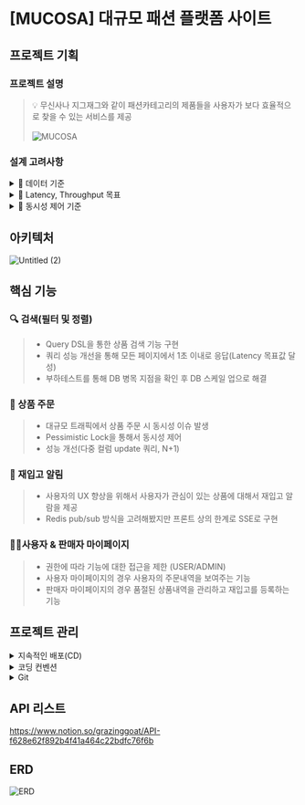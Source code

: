 # [MUCOSA] 대규모 패션 플랫폼 사이트
## 프로젝트 기획
### 프로젝트 설명
> 💡 무신사나 지그재그와 같이 패션카테고리의 제품들을 사용자가 보다 효율적으로 찾을 수 있는 서비스를 제공 
> <br/><br/>
> ![MUCOSA](https://user-images.githubusercontent.com/59110017/190330199-c923fd20-9d89-45db-bae2-1d357373a8f8.png)

### 설계 고려사항
<details>
<summary>📌 데이터 기준</summary>
<div markdown="1">
<br/>

 1. 상품 데이터 수 : 100만 개
 <br/>
 &nbsp; &nbsp; 여러 패션 플랫폼(ex. 무신사, 브랜디 등)의 의류 상품 수를 확인 후 최대 값으로 결정<br/>
 <br/>

   * 서울스토어 : 약 17만개
   * 브랜디 : 약 100만개
   * 무신사 : 약 20만개
   
   ![Untitled](https://user-images.githubusercontent.com/59110017/190332582-1d3764a9-918f-4975-b226-39f81c07dd21.png)<br/>
 <br/>
 2. 주문 데이터 수 : 약 1670만 개
 ![MUCOSA (1)](https://user-images.githubusercontent.com/59110017/190332840-e827a733-034d-4c1d-917b-d3408549e94e.png)


 
 
</div>
</details>

<details>
<summary>📌 Latency, Throughput 목표</summary>
<div markdown="1">
<br/>

 1. Latency 목표값 설정  
 
  ```
 📢 KISSmetrics는 고객의 47%가 2초 이내의 시간에 로딩이 되는 웹 페이지를 원하고 있으며, 40%는 로딩에 3초 이상 걸리는 페이지를 바로 떠난다고 설명했습니다.
  ```
  
   * 일반적인 경우 : 0.05~0.1초
   * 복잡한 트랜잭션이 필요한 경우 : 2초이내
  
 2. Throughput 목표값 설정
 
  ```
 📢 News1 자료(2021년 기준)에서 쇼핑 플랫폼별 MAU(Monthly Active User, 월간 순수 이용자) 추이는 평균 약 400만 명이다.
  ```
  
   * MAU : 400만(단위 : 명)
   * DAU : 13만(단위 : 명)
   * 안전계수 : 3
   * 1일 평균 접속 수에 대한 최대 피크 때 배율 : 2배<br/><br/>
   ![Untitled (1)](https://user-images.githubusercontent.com/59110017/190335545-856adc4a-17e7-4aaf-8322-dcf580414d5a.png)
   * 1명당 평균 접속 수 : 20회<br/>
   &nbsp; ⇒ 130,000(명) * 20(회) / 86,400(초) * 3(안전계수) * 2(1일 평균 접속 수에 대한 최대 피크 때 배율) = 약 180 rps

  	
</div>
</details>

<details>
<summary>📌 동시성 제어 기준</summary>
<br/>

 ```
 📢 MUSINSA는 직매입한 인기 제품들을 최대 60% 할인하는 ‘무신사 라이브' 행사에서 1초당 최대 동시 접속자 수가 6400명을 기록하였다고 하였으며 이는 약 30여 분 만에 품절이 되었다고 하였습니다.
 ```
 
 1. 1초당 최대 동시 접속자 수 : 6400명
 	
	* 인기 온라인 패션 스토어의 특가 할인 케이스를 참고
	
 2. 시간 당 처리량 : 가용성이 보장되는 범위의 최대치
 
 	* 앞선 Latency의 내용을 참고하여 고객은 가능한 빠른 응답을 원하고 있음
 
 
 
<div markdown="1">
</div>
</details> 

## 아키텍처
![Untitled (2)](https://user-images.githubusercontent.com/59110017/190337828-429460fa-fcd0-43d0-a0d9-88dd2d2ed83f.png)

## 핵심 기능

### 🔍 검색(필터 및 정렬)

> * Query DSL을 통한 상품 검색 기능 구현
> * 쿼리 성능 개선을 통해 모든 페이지에서 1초 이내로 응답(Latency 목표값 달성)
> * 부하테스트를 통해 DB 병목 지점을 확인 후 DB 스케일 업으로 해결

### 👠 상품 주문

> * 대규모 트래픽에서 상품 주문 시 동시성 이슈 발생
> * Pessimistic Lock을 통해서 동시성 제어
> * 성능 개선(다중 컬럼 update 쿼리, N+1)

### 🔔 재입고 알림

> * 사용자의 UX 향상을 위해서 사용자가 관심이 있는 상품에 대해서 재입고 알람을 제공
> * Redis pub/sub 방식을 고려해봤지만 프론트 상의 한계로  SSE로 구현

### 🧑🏻사용자 & 판매자 마이페이지

> * 권한에 따라 기능에 대한 접근을 제한 (USER/ADMIN)
> * 사용자 마이페이지의 경우 사용자의 주문내역을 보여주는 기능
> * 판매자 마이페이지의 경우 품절된 상품내역을 관리하고 재입고를 등록하는 기능

## 프로젝트 관리
<details>
<summary>지속적인 배포(CD)</summary>
<div markdown="1">

   * 지속적인 배포의 필요성
     * 기능이 추가될 때마다 배포해야하는 불편함이 있어 배포 자동화의 필요성 인식
   * 대안
   
     |Jenkins|Github Actions|
     |------|------|
     |무료|일정 사용량 이상 시 유료|
     |작업 또는 작업이 동기화되어 제품을 시장에 배포하는데 더 많은 시간이 소요|클라우드가 있으므로, 별도 설치 필요 없음|
     |계정 및 트리거를 기반으로하며 Github 이벤트를 준수하지 않는 빌드를 중심으로 함|모든 Github 이벤트에 대한 작업을 제공하고 다양한 언어와 프레임워크를 지원|
     |전 세계 많은 사람들이 이용해 문서가 다양|젠킨스에 비해 문서가 없음|
     |캐싱 메커니즘을 지원하기 위해 플러그인 사용 가능|캐싱이 필요한 경우 자체 캐싱 메커니즘을 작성해야함|
     
   * 선택
     * Jenkins가 Github Actions에 비해 별도의 서버 설치가 필요하는 등 인프라 세팅이 까다롭긴 하나 무료이고 다양한 기능들을 제공하기 때문에 선택했음
	
</div>
</details>
<details>
<summary>코딩 컨벤션</summary>
<div markdown="1">
<br/>

   * 코딩 컨벤션의 필요성
     * 정해진 규칙없이 협업을 하다보니 팀원 들의 코드를 이해하기 어려웠고 Git에서 Merge할 때 어려움이 있어서 코딩 컨벤션의 필요성 인식
   * 코딩 컨벤션 장점
     1. 정해진 규칙이 있기 때문에 명칭이나 구조를 빠르고 정확하게 정할 수 있다.
     2. 통일된 규약이 있기 때문에 모든 사람들이 코드를 이해하기 쉽고 편리하다.
     3. 유지보수 비용을 줄일 수 있다.
     
   👇🏻더 자세한 내용이 알고싶다면?👇🏻<br/>
    &nbsp; 🔧&nbsp; [코딩 컨벤션](https://www.notion.so/grazinggoat/Spring-Boot-ae0d493d298d486ab6921f5859e8caba)

</div>
</details>
<details>
<summary>Git</summary>
<div markdown="1">
<br/>

   * Git Commit 메시지 컨벤션의 필요성
     * commit된 코드가 어떤 내용을 작성 했는 지 파악하려면 commit을 확인해야 한다.
     * 프로젝트 진행 중에는 수 많은 코드가 commit되기 때문에 일일이 내용을 확인하기 힘들기 때문에 
메시지 컨벤션을 통해서 제목이나 description을 통해서 commit의 정보를 전달한다.
   * Git Commit 메시지 컨벤션 전략
   
   ```
   Feat : 새로운 기능에 대한 커밋
   Fix : 기능에 대한 버그 수정에 대한 커밋
   Build : 빌드 관련 파일 수정에 대한 커밋
   Chore : 그 외 자잘한 수정에 대한 커밋(기타 변경)
   Ci : CI 관련 설정 수정에 대한 커밋
   Docs : 문서 수정에 대한 커밋
   Style : 코드 스타일 혹은 포맷 등에 관한 커밋
   Refactor : 코드 리팩토링에 대한 커밋
   Test : 테스트 코드 수정에 대한 커밋
   ```
   
 👇🏻더 자세한 내용이 알고싶다면?👇🏻<br/>
    &nbsp; 🚥 &nbsp; [Git](https://www.notion.so/grazinggoat/Git-a47bf6fa98f143a899b2efbb78c50c85)
</div>
</details>


## API 리스트
https://www.notion.so/grazinggoat/API-f628e62f892b4f41a464c22bdfc76f6b

## ERD
![ERD](https://user-images.githubusercontent.com/47559613/186055988-7f0b4c7d-ea35-415e-a322-1dc2a8373c12.png)

